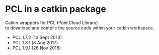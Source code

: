 # PCL in a catkin package

Catkin wrappers for PCL (PointCloud Library)  
to download and compile the source code within your catkin workspace.  

 - PCL 1.7.2 (10 Sept 2014)  
 - PCL 1.8.1 (8 Aug 2017)  
 - PCL 1.9.1 (26 Nov 2018)  
  
